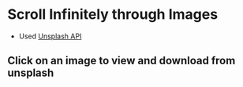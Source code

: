 # Scroll Infinitely through Images

- Used <a href="https://unsplash.com/developers">Unsplash API</a>

## Click on an image to view and download from unsplash

